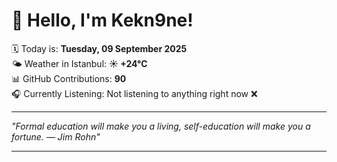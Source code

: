 # 👋 Hello, I'm Kekn9ne!

🗓️ Today is: **Tuesday, 09 September 2025**  
🌤️ Weather in Istanbul: **☀️   +24°C**  
📊 GitHub Contributions: **90**  
🎧 Currently Listening: Not listening to anything right now ❌

---

_"Formal education will make you a living, self-education will make you a fortune. — *Jim Rohn*"_

---
